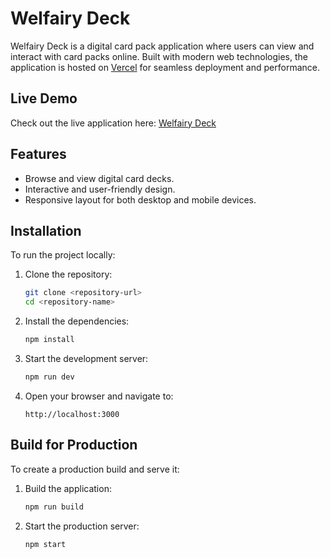 
# Welfairy Deck

Welfairy Deck is a digital card pack application where users can view and interact with card packs online. Built with modern web technologies, the application is hosted on [Vercel](https://vercel.com) for seamless deployment and performance.

## Live Demo

Check out the live application here: [Welfairy Deck](https://welfairy-deck-2aynd2n0t-mayas-projects-2a0e2b22.vercel.app/)

## Features

- Browse and view digital card decks.
- Interactive and user-friendly design.
- Responsive layout for both desktop and mobile devices.

## Installation

To run the project locally:

1. Clone the repository:
   ```bash
   git clone <repository-url>
   cd <repository-name>
   ```

2. Install the dependencies:
   ```bash
   npm install
   ```

3. Start the development server:
   ```bash
   npm run dev
   ```

4. Open your browser and navigate to:
   ```
   http://localhost:3000
   ```

## Build for Production

To create a production build and serve it:

1. Build the application:
   ```bash
   npm run build
   ```

2. Start the production server:
   ```bash
   npm start
   ```
